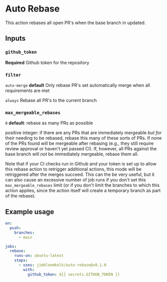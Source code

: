# Auto Rebase

This action rebases all open PR's when the base branch in updated.

## Inputs

### `github_token`

**Required** Github token for the repository

### `filter`

`auto-merge` **default**  Only rebase PR's set automatically merge when all requirements are met

`always` Rebase all PR's to the current branch

### `max_mergeable_rebases`

`0` **default**: rebase as many PRs as possible

positive integer: if there are any PRs that are immediately mergeable
_but for_ their needing to be rebased, rebase this many of these sorts
of PRs. If none of the PRs found will be mergeable after rebasing
(e.g., they still require review approval or haven't yet passed CI).
If, however, all PRs against the base branch will _not_ be immediately
mergeable, rebase them all.

Note that if your CI checks run in Github and your token is set up to
allow this rebase action to retrigger additional actions, this mode will
be retriggered after the merges succeed. This can the be very useful,
but it can also cause an excessive number of job runs if you don't set
this `max_mergeable_rebases` limit (or if you don't limit the branches
to which this action applies, since the action itself will create a
temporary branch as part of the rebase).

## Example usage
```yaml
on:
  push:
    branches:
      - main

jobs:
  rebase:
    runs-on: ubuntu-latest
    steps:
      - uses: jimbloemkolk/auto-rebase@v0.1.0
        with:
          github_token: ${{ secrets.GITHUB_TOKEN }}
```
